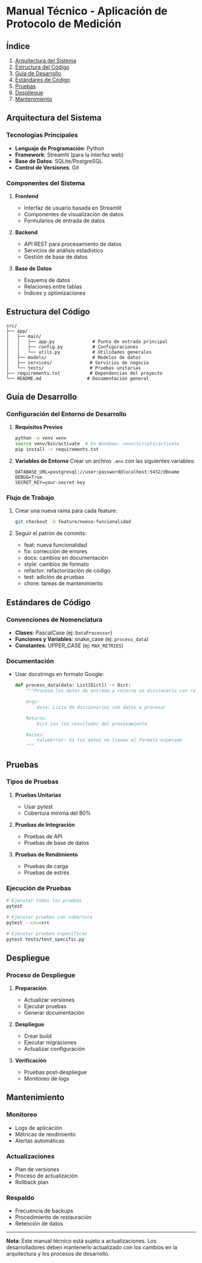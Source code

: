 # Manual Técnico - Aplicación de Protocolo de Medición

## Índice

1. [Arquitectura del Sistema](#arquitectura-del-sistema)
2. [Estructura del Código](#estructura-del-código)
3. [Guía de Desarrollo](#guía-de-desarrollo)
4. [Estándares de Código](#estándares-de-código)
5. [Pruebas](#pruebas)
6. [Despliegue](#despliegue)
7. [Mantenimiento](#mantenimiento)

## Arquitectura del Sistema

### Tecnologías Principales

- **Lenguaje de Programación**: Python
- **Framework**: Streamlit (para la interfaz web)
- **Base de Datos**: SQLite/PostgreSQL
- **Control de Versiones**: Git

### Componentes del Sistema

1. **Frontend**

   - Interfaz de usuario basada en Streamlit
   - Componentes de visualización de datos
   - Formularios de entrada de datos

2. **Backend**

   - API REST para procesamiento de datos
   - Servicios de análisis estadístico
   - Gestión de base de datos

3. **Base de Datos**
   - Esquema de datos
   - Relaciones entre tablas
   - Índices y optimizaciones

## Estructura del Código

```
src/
├── app/
│   ├── main/
│   │   ├── app.py              # Punto de entrada principal
│   │   ├── config.py           # Configuraciones
│   │   └── utils.py            # Utilidades generales
│   ├── models/                 # Modelos de datos
│   ├── services/              # Servicios de negocio
│   └── tests/                 # Pruebas unitarias
├── requirements.txt           # Dependencias del proyecto
└── README.md                 # Documentación general
```

## Guía de Desarrollo

### Configuración del Entorno de Desarrollo

1. **Requisitos Previos**

   ```bash
   python -m venv venv
   source venv/bin/activate  # En Windows: venv\Scripts\activate
   pip install -r requirements.txt
   ```

2. **Variables de Entorno**
   Crear un archivo `.env` con las siguientes variables:
   ```
   DATABASE_URL=postgresql://user:password@localhost:5432/dbname
   DEBUG=True
   SECRET_KEY=your-secret-key
   ```

### Flujo de Trabajo

1. Crear una nueva rama para cada feature:

   ```bash
   git checkout -b feature/nueva-funcionalidad
   ```

2. Seguir el patrón de commits:
   - feat: nueva funcionalidad
   - fix: corrección de errores
   - docs: cambios en documentación
   - style: cambios de formato
   - refactor: refactorización de código
   - test: adición de pruebas
   - chore: tareas de mantenimiento

## Estándares de Código

### Convenciones de Nomenclatura

- **Clases**: PascalCase (ej: `DataProcessor`)
- **Funciones y Variables**: snake_case (ej: `process_data`)
- **Constantes**: UPPER_CASE (ej: `MAX_RETRIES`)

### Documentación

- Usar docstrings en formato Google:
  ```python
  def process_data(data: List[Dict]) -> Dict:
      """Procesa los datos de entrada y retorna un diccionario con resultados.

      Args:
          data: Lista de diccionarios con datos a procesar

      Returns:
          Dict con los resultados del procesamiento

      Raises:
          ValueError: Si los datos no tienen el formato esperado
      """
  ```

## Pruebas

### Tipos de Pruebas

1. **Pruebas Unitarias**

   - Usar pytest
   - Cobertura mínima del 80%

2. **Pruebas de Integración**

   - Pruebas de API
   - Pruebas de base de datos

3. **Pruebas de Rendimiento**
   - Pruebas de carga
   - Pruebas de estrés

### Ejecución de Pruebas

```bash
# Ejecutar todas las pruebas
pytest

# Ejecutar pruebas con cobertura
pytest --cov=src

# Ejecutar pruebas específicas
pytest tests/test_specific.py
```

## Despliegue

### Proceso de Despliegue

1. **Preparación**

   - Actualizar versiones
   - Ejecutar pruebas
   - Generar documentación

2. **Despliegue**

   - Crear build
   - Ejecutar migraciones
   - Actualizar configuración

3. **Verificación**
   - Pruebas post-despliegue
   - Monitoreo de logs

## Mantenimiento

### Monitoreo

- Logs de aplicación
- Métricas de rendimiento
- Alertas automáticas

### Actualizaciones

- Plan de versiones
- Proceso de actualización
- Rollback plan

### Respaldo

- Frecuencia de backups
- Procedimiento de restauración
- Retención de datos

---

**Nota**: Este manual técnico está sujeto a actualizaciones. Los desarrolladores deben mantenerlo actualizado con los cambios en la arquitectura y los procesos de desarrollo.
